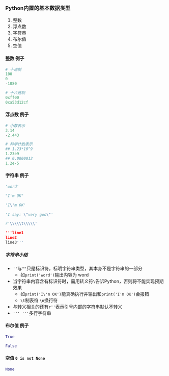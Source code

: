 ### Python内置的基本数据类型
1. 整数
2. 浮点数
3. 字符串
4. 布尔值
5. 空值

#### 整数 例子
```python
# 十进制
100
0
-1080

# 十六进制
0xff00
0xa53d12cf
```

#### 浮点数 例子
```python
# 小数表示
3.14
-2.443

# 科学计数表示
## 1.23*10^9
1.23e9
## 0.0000012
1.2e-5
```

#### 字符串 例子
```python
'word'

"I'm OK"

'I\'m OK'
    
'I say: \"very goo\"'

r'\\\\\t\\\\\'

'''line1
line2
line3'''
```
##### 字符串小结
- `''`与`""`只是标识符，标明字符串类型，其本身不是字符串的一部分
  - 如`print('word')`输出内容为 word 
- 当字符串内容含有标识符时，需用转义符`\`告诉Python，否则将不能实现预期效果
  - 如`print('I\'m OK')`能真确执行并输出和`print('I'm OK')`会报错
  - `\t`制表符 `\n`换行符
- 与转义相关的还有`r''`表示引号内部的字符串默认不转义
- `''' '''`多行字符串

#### 布尔值 例子
```python
True

False
```
#### 空值 `0 is not None`
```python
None
```
